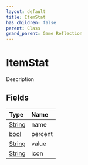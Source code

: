 ```yaml
---
layout: default
title: ItemStat
has_children: false
parent: Class
grand_parent: Game Reflection
---
```

# ItemStat
Description 

## Fields

| Type | Name |
|:-------------|:--------------|
| [String](/docs/game-reflection/components/string) | name |
| [bool](/docs/game-reflection/components/bool) | percent |
| [String](/docs/game-reflection/components/string) | value |
| [String](/docs/game-reflection/components/string) | icon |

